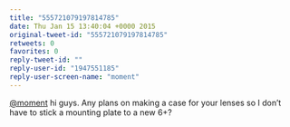 ```yaml
---
title: "555721079197814785"
date: Thu Jan 15 13:40:04 +0000 2015
original-tweet-id: "555721079197814785"
retweets: 0
favorites: 0
reply-tweet-id: ""
reply-user-id: "1947551185"
reply-user-screen-name: "moment"
---
```

<a href="https://twitter.com/moment">@moment</a> hi guys. Any plans on making a case for your lenses so I don’t have to stick a mounting plate to a new 6+?
